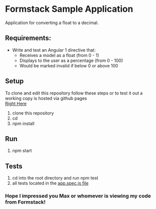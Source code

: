 # Formstack Sample Application

Application for converting a float to a decimal.  


## Requirements:

* Write and test an Angular 1 directive that:
  * Receives a model as a float (from 0 - 1)
  * Displays to the user as a percentage (from 0 - 100)
  * Would be marked invalid if below 0 or above 100


## Setup
To clone and edit this repository follow these steps or to test it out a working copy is hosted via github pages  
[Right Here](https://www.google.com)

1. clone this repository
2. cd <directory>
3. npm install

## Run

1. npm start

## Tests
1. cd into the root directory and run npm test
2. all tests located in the [app.spec.js file](https://github.com/milesaylward/formstack-deploy/blob/master/src/app.spec.js)

### Hope I impressed you Max or whomever is viewing my code from Formstack!
